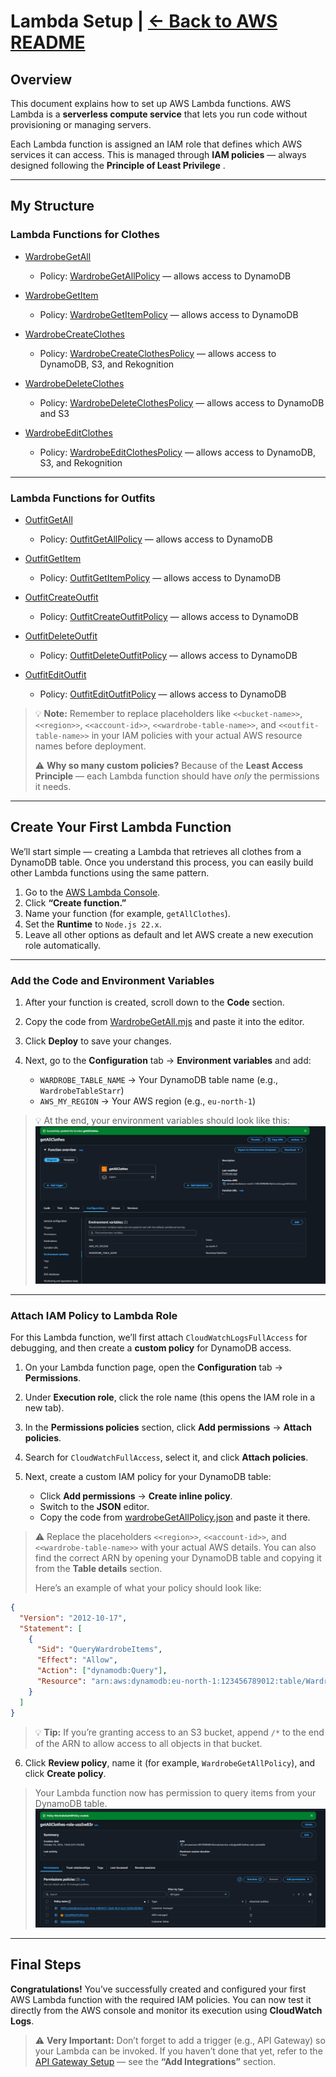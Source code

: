 # Lambda Setup | [← Back to AWS README](/aws/README.md)

## Overview

This document explains how to set up AWS Lambda functions.
AWS Lambda is a **serverless compute service** that lets you run code without provisioning or managing servers.

Each Lambda function is assigned an IAM role that defines which AWS services it can access. This is managed through **IAM policies** — always designed following the **Principle of Least Privilege** .

---

## My Structure

### Lambda Functions for Clothes

- [WardrobeGetAll](./lambda/clothes/WardrobeGetAll.mjs)

  - Policy: [WardrobeGetAllPolicy](./policy/clothes/wardrobeGetAllPolicy.json) — allows access to DynamoDB

- [WardrobeGetItem](./lambda/clothes/WardrobeGetItem.mjs)

  - Policy: [WardrobeGetItemPolicy](./policy/clothes/wardrobeGetItemPolicy.json) — allows access to DynamoDB

- [WardrobeCreateClothes](./lambda/clothes/WardrobeCreateClothes.mjs)

  - Policy: [WardrobeCreateClothesPolicy](./policy/clothes/wardrobeCreatePolicy.json) — allows access to DynamoDB, S3, and Rekognition

- [WardrobeDeleteClothes](./lambda/clothes/WardrobeDeleteClothes.mjs)

  - Policy: [WardrobeDeleteClothesPolicy](./policy/clothes/wardrobeDeletePolicy.json) — allows access to DynamoDB and S3

- [WardrobeEditClothes](./lambda/clothes/WardrobeEditClothes.mjs)

  - Policy: [WardrobeEditClothesPolicy](./policy/clothes/wardrobeEditPolicy.json) — allows access to DynamoDB, S3, and Rekognition

---

### Lambda Functions for Outfits

- [OutfitGetAll](./lambda/outfits/WardrobeGetAll.mjs)

  - Policy: [OutfitGetAllPolicy](./policy/outfits/wardrobeGetAllPolicy.json) — allows access to DynamoDB

- [OutfitGetItem](./lambda/outfits/WardrobeGetDetailOutfit.mjs)

  - Policy: [OutfitGetItemPolicy](./policy/outfits/wardrobeGetItemPolicy.json) — allows access to DynamoDB

- [OutfitCreateOutfit](./lambda/outfits/WardrobeCreateOutfit.mjs)

  - Policy: [OutfitCreateOutfitPolicy](./policy/outfits/wardrobeCreatePolicy.json) — allows access to DynamoDB

- [OutfitDeleteOutfit](./lambda/outfits/WardrobeDeleteOutfit.mjs)

  - Policy: [OutfitDeleteOutfitPolicy](./policy/outfits/wardrobeDeletePolicy.json) — allows access to DynamoDB

- [OutfitEditOutfit](./lambda/outfits/WardrobeEditOutfit.mjs)

  - Policy: [OutfitEditOutfitPolicy](./policy/outfits/wardrobeEditPolicy.json) — allows access to DynamoDB

> 💡 **Note:** Remember to replace placeholders like `<<bucket-name>>`, `<<region>>`, `<<account-id>>`, `<<wardrobe-table-name>>`, and `<<outfit-table-name>>` in your IAM policies with your actual AWS resource names before deployment.
>
> ⚠️ **Why so many custom policies?** Because of the **Least Access Principle** — each Lambda function should have _only_ the permissions it needs.

---

## Create Your First Lambda Function

We’ll start simple — creating a Lambda that retrieves all clothes from a DynamoDB table. Once you understand this process, you can easily build other Lambda functions using the same pattern.

1. Go to the [AWS Lambda Console](https://console.aws.amazon.com/lambda/home).
2. Click **“Create function.”**
3. Name your function (for example, `getAllClothes`).
4. Set the **Runtime** to `Node.js 22.x`.
5. Leave all other options as default and let AWS create a new execution role automatically.

---

### Add the Code and Environment Variables

1. After your function is created, scroll down to the **Code** section.
2. Copy the code from [WardrobeGetAll.mjs](./lambda/clothes/WardrobeGetAll.mjs) and paste it into the editor.
3. Click **Deploy** to save your changes.
4. Next, go to the **Configuration** tab → **Environment variables** and add:

   - `WARDROBE_TABLE_NAME` → Your DynamoDB table name (e.g., `WardrobeTableStarr`)
   - `AWS_MY_REGION` → Your AWS region (e.g., `eu-north-1`)

> 💡 At the end, your environment variables should look like this:
> ![Lambda Environment Variables](./assets/steps_screen_shots/lambda_env.png)

---

### Attach IAM Policy to Lambda Role

For this Lambda function, we’ll first attach `CloudWatchLogsFullAccess` for debugging, and then create a **custom policy** for DynamoDB access.

1. On your Lambda function page, open the **Configuration** tab → **Permissions**.
2. Under **Execution role**, click the role name (this opens the IAM role in a new tab).
3. In the **Permissions policies** section, click **Add permissions** → **Attach policies**.
4. Search for `CloudWatchFullAccess`, select it, and click **Attach policies**.
5. Next, create a custom IAM policy for your DynamoDB table:

   - Click **Add permissions** → **Create inline policy**.
   - Switch to the **JSON** editor.
   - Copy the code from [wardrobeGetAllPolicy.json](./policy/clothes/wardrobeGetAllPolicy.json) and paste it there.

> ⚠️ Replace the placeholders `<<region>>`, `<<account-id>>`, and `<<wardrobe-table-name>>` with your actual AWS details.
> You can also find the correct ARN by opening your DynamoDB table and copying it from the **Table details** section.
>
> Here’s an example of what your policy should look like:

```json
{
  "Version": "2012-10-17",
  "Statement": [
    {
      "Sid": "QueryWardrobeItems",
      "Effect": "Allow",
      "Action": ["dynamodb:Query"],
      "Resource": "arn:aws:dynamodb:eu-north-1:123456789012:table/WardrobeTableStarr"
    }
  ]
}
```

> 💡 **Tip:** If you’re granting access to an S3 bucket, append `/*` to the end of the ARN to allow access to all objects in that bucket.

6. Click **Review policy**, name it (for example, `WardrobeGetAllPolicy`), and click **Create policy**.

> Your Lambda function now has permission to query items from your DynamoDB table.
> ![](./assets/steps_screen_shots/create_iam_policy.png)

---

## Final Steps

**Congratulations!** You’ve successfully created and configured your first AWS Lambda function with the required IAM policies.
You can now test it directly from the AWS console and monitor its execution using **CloudWatch Logs**.

> ⚠️ **Very Important:** Don’t forget to add a trigger (e.g., API Gateway) so your Lambda can be invoked.
> If you haven’t done that yet, refer to the [API Gateway Setup](/aws/APIGatewaySetup.md) — see the **“Add Integrations”** section.
